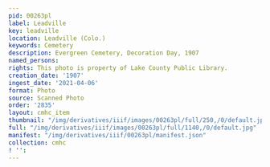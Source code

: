 ```yaml
---
pid: 00263pl
label: Leadville
key: leadville
location: Leadville (Colo.)
keywords: Cemetery
description: Evergreen Cemetery, Decoration Day, 1907
named_persons: 
rights: This photo is property of Lake County Public Library.
creation_date: '1907'
ingest_date: '2021-04-06'
format: Photo
source: Scanned Photo
order: '2835'
layout: cmhc_item
thumbnail: "/img/derivatives/iiif/images/00263pl/full/250,/0/default.jpg"
full: "/img/derivatives/iiif/images/00263pl/full/1140,/0/default.jpg"
manifest: "/img/derivatives/iiif/00263pl/manifest.json"
collection: cmhc
! '': 
---
```


